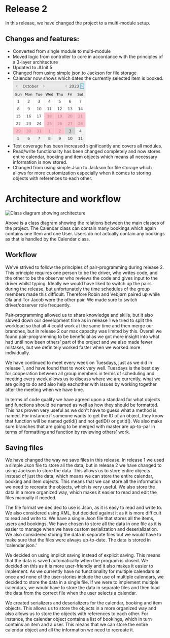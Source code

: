 # Release 2
In this release, we have changed the project to a multi-module setup.

## Changes and features:
- Converted from single module to multi-module
- Moved logic from controller to core in accordance with the principles of a 3-layer architecture
- Updated to JUnit 5
- Changed from using simple json to Jackson for file storage
- Calendar now shows which dates the currently selected item is booked. 
![Calendar with booked dates](calendar_booked_example.png)
- Test coverage has been increased significantly and covers all modules. 
- Read/write functionality has been changed completely and now stores entire calendar, booking and item objects which means all necessary information is now stored. 
- Changed from using simple Json to Jackson for file storage which allows for more customization especially when it comes to storing objects with references to each other.


# Architecture and workflow
![Class diagram showing architecture](https://www.plantuml.com/plantuml/png/XPJ1ZXiX38RlF0NA2QhkeTTLjTgawI7IgZsi-W3EO25Q1YfWK-tRTo5umZ0pocNYs9_DRnln71E4z3PQDbY8aNy3Yqv1O8mi_iZt8S3xYudfwy7xFyRf9tw-6d76NRnHFE3eBrX1OLmYzgJa0WQbQbJK3ABb7G4QKxMZQDcSRn4SDt5_0MFXR76gxV3VWShNXkj_neXvvAU4Ov61wkVvDmwfYVsA6Awnq7XV_03s20bv6MUsLgFeL1URpQVnbsQdn2SEjXXnqaaJZ9XAGAne-BmyMgxa7-ZyiYsZPATFjyXM0PgLM4nlCoE8Pffhr2irijRSMi9tfpgSskxNgplLijyn0O52tIfrAsyJ8K5oUxKPszVjphZN5BAH_DKGT6LB0upbxuroC6BdKXY7OFucunr5odu_pDEHygVH_O0HHLDCTjLqHMIVUBmT8vOdBykq2SjgpILiDEiIe06K1J6Mlzq0gkjQWOZj5WdeMoJ_KXH59b44js_KoINK6CfcSnEngmXAPRUuRQEDqmiwHvHiNjhTbnt_zF30ToEuzns_NPd1kmJ6HKOk8lDlBdYFgJA8ARBwu_ewp-ZKssZ_0m00)

Above is a class diagram showing the relations between the main classes of the project. The Calendar class can contain many bookings which again contains one Item and one User. Users do not actually contain any bookings as that is handled by the Calendar class.

## Workflow
We've strived to follow the principles of pair-programming during release 2. This principle requires one person to be the driver, who writes code, and the other to be the observer who reviews the code and gives input to the driver whilst typing. Ideally we would have liked to switch up the pairs during the release, but unfortunately the time schedules of the group members made this difficult. Therefore Robin and Vebjørn paired up while Ola and Tor Jacob were the other pair. We made sure to switch driver/observer role frequently.

Pair-programming allowed us to share knowledge and skills, but it also slowed down our development time as in release 1 we tried to split the workload so that all 4 could work at the same time and then merge our branches, but in release 2 our max capacity was limited by this. Overall we found pair-programming to be beneficial as we got more insight into what had until now been others' part of the project and we also made fewer mistakes, but we definitely worked faster when we worked more individually.

We have continued to meet every week on Tuesdays, just as we did in release 1, and have found that to work very well. Tuesdays is the best day for cooperation between all group members in terms of scheduling and meeting every week allows us to discuss where we are currently, what we are going to do and also help eachother with issues by working together after the meeting when we have time.

In terms of code quality we have agreed upon a standard for what objects and functions should be named as well as how they should be formatted. This has proven very useful as we don't have to guess what a method is named. For instance if someone wants to get the ID of an object, they know that function will be named getId() and not getID() or getid(). We also make sure branches that are going to be merged with master are up-to-par in terms of formatting and function by reviewing others' work.

## Saving files
We have changed the way we save files in this release. In release 1 we used a simple Json file to store all the data, but in release 2 we have changed to using Jackson to store the data. This allows us to store entire objects instead of just the data, which means we can store the entire calendar, booking and item objects. This means that we can store all the information we need to recreate the objects, which is very useful. We also store the data in a more organized way, which makes it easier to read and edit the files manually if needed.

The file format we decided to use is Json, as it is easy to read and write to. We also considered using XML, but decided against it as it is more difficult to read and write to. We have a single Json file that stores all the items, users and bookings. We have chosen to store all the data in one file as it is easier to manage when we have custom serialization and deserialization. We also considered storing the data in separate files but we would have to make sure that the files were always up-to-date. The data is stored in 'calendar.json.'

We decided on using implicit saving instead of explicit saving. This means that the data is saved automatically when the program is closed. We decided on this as it is more user-friendly and it also makes it easier to implement. As we currently have no functionality for multiple calendars at once and none of the user-stories include the use of multiple calendars, we decided to store the data in a single file. If we were to implement multiple calendars, we would have to store the data in separate files and then load the data from the correct file when the user selects a calendar.

We created serializers and deserializers for the calendar, booking and item objects. This allows us to store the objects in a more organized way and also allows us to store the objects with references to each other. For instance, the calendar object contains a list of bookings, which in turn contains an item and a user. This means that we can store the entire calendar object and all the information we need to recreate it.

